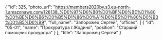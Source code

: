 {
    "id": 325,
    "photo_url": "https://members2020by.s3.eu-north-1.amazonaws.com/128138_%D0%97%D0%B0%D0%BF%D0%BE%D1%80%D0%BE%D0%B6%D0%B5%D1%86%D0%A1%D0%B5%D1%80%D0%B3%D0%B5%D0%B9",
    "full_name": "Запорожец Сергей",
    "offices": [
        {
            "id": "05-01",
            "name": "Прокуратура г.Жодино",
            "position": "Старший помощник прокурора"
        }
    ],
    "title": "Запорожец Сергей"
}